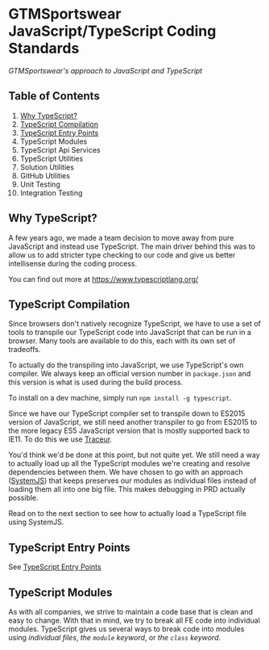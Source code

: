 # GTMSportswear JavaScript/TypeScript Coding Standards

*GTMSportswear's approach to JavaScript and TypeScript*

## Table of Contents

1. [Why TypeScript?](#why-typescript?)
1. [TypeScript Compilation](#typescript-compilation)
1. [TypeScript Entry Points](https://github.com/GTMSportswear/docs/blob/master/codingstandards/JS/typescriptentrypoints.md)
1. TypeScript Modules
1. TypeScript Api Services
1. TypeScript Utilities
  1. Solution Utilities
  1. GitHub Utilities
1. Unit Testing
1. Integration Testing

## Why TypeScript?
A few years ago, we made a team decision to move away from pure JavaScript and instead use TypeScript. The main driver behind this was to allow us to add stricter type checking to our code and give us better intellisense during the coding process.

You can find out more at https://www.typescriptlang.org/

## TypeScript Compilation
Since browsers don't natively recognize TypeScript, we have to use a set of tools to transpile our TypeScript code into JavaScript that can be run in a browser. Many tools are available to do this, each with its own set of tradeoffs.

To actually do the transpiling into JavaScript, we use TypeScript's own compiler. We always keep an official version number in `package.json` and this version is what is used during the build process.

To install on a dev machine, simply run `npm install -g typescript`.

Since we have our TypeScript compiler set to transpile down to ES2015 version of JavaScript, we still need another transpiler to go from ES2015 to the more legacy ES5 JavaScript version that is mostly supported back to IE11. To do this we use [Traceur](https://github.com/google/traceur-compiler).

You'd think we'd be done at this point, but not quite yet. We still need a way to actually load up all the TypeScript modules we're creating and resolve dependencies between them. We have chosen to go with an approach ([SystemJS](https://github.com/systemjs/systemjs)) that keeps preserves our modules as individual files instead of loading them all into one big file. This makes debugging in PRD actually possible.

Read on to the next section to see how to actually load a TypeScript file using SystemJS.

## TypeScript Entry Points
See [TypeScript Entry Points](typescriptentrypoints.md)

## TypeScript Modules
As with all companies, we strive to maintain a code base that is clean and easy to change. With that in mind, we try to break all FE code into individual modules. TypeScript gives us several ways to break code into modules using _individual files_, _the `module` keyword_, or _the `class` keyword_.
